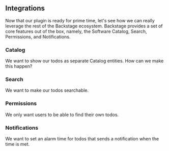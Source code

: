 ## Integrations

Now that our plugin is ready for prime time, let's see how we can really leverage the rest of the Backstage ecosystem. Backstage provides a set of core features out of the box, namely, the Software Catalog, Search, Permissions, and Notifications.

### Catalog

We want to show our todos as separate Catalog entities. How can we make this happen?

### Search

We want to make our todos searchable.

### Permissions

We only want users to be able to find their own todos.

### Notifications

We want to set an alarm time for todos that sends a notification when the time is met.
